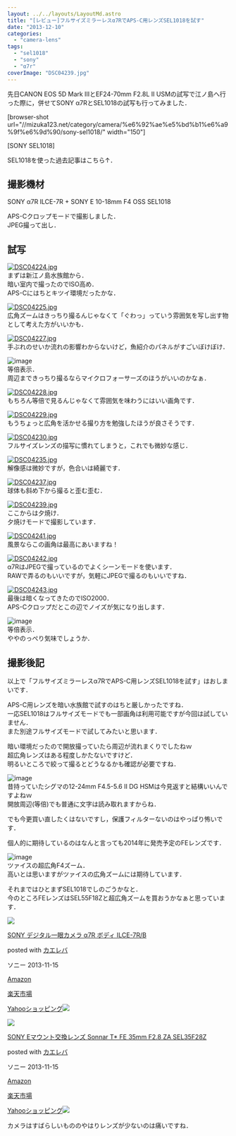 ```yaml
---
layout: ../../layouts/LayoutMd.astro
title: "[レビュー]フルサイズミラーレスα7RでAPS-C用レンズSEL1018を試す"
date: "2013-12-10"
categories: 
  - "camera-lens"
tags: 
  - "sel1018"
  - "sony"
  - "α7r"
coverImage: "DSC04239.jpg"
---
```


先日CANON EOS 5D Mark IIIとEF24-70mm F2.8L II USMの試写で江ノ島へ行った際に，併せてSONY α7RとSEL1018の試写も行ってみました．

\[browser-shot url="//mizuka123.net/category/camera/%e6%92%ae%e5%bd%b1%e6%a9%9f%e6%9d%90/sony-sel1018/" width="150"\]

[SONY SEL1018]

SEL1018を使った過去記事はこちら↑．

## 撮影機材

SONY α7R ILCE-7R + SONY E 10-18mm F4 OSS SEL1018

APS-Cクロップモードで撮影しました．  
JPEG撮って出し．

## 試写

[![DSC04224.jpg](/wp/images/11262246655_592500d7ff_b.jpg)](http://www.flickr.com/photos/67522130@N08/11262246655/ "DSC04224.jpg")  
まずは新江ノ島水族館から．  
暗い室内で撮ったのでISO高め．  
APS-Cにはちとキツイ環境だったかな．

[![DSC04225.jpg](/wp/images/11262249845_1c443e5898_b.jpg)](http://www.flickr.com/photos/67522130@N08/11262249845/ "DSC04225.jpg")  
広角ズームはきっちり撮るんじゃなくて「ぐわっ」っていう雰囲気を写し出す物として考えた方がいいかも．

[![DSC04227.jpg](/wp/images/11262297144_5bd421be09_b.jpg)](http://www.flickr.com/photos/67522130@N08/11262297144/ "DSC04227.jpg")  
手ぶれのせいか流れの影響わからないけど，魚紹介のパネルがすごいぼけぼけ．

![image](/wp/images/image6.png "image")  
等倍表示．  
周辺まできっちり撮るならマイクロフォーサーズのほうがいいのかなぁ．

[![DSC04228.jpg](/wp/images/11262300534_0b52d931fa_b.jpg)](http://www.flickr.com/photos/67522130@N08/11262300534/ "DSC04228.jpg")  
もちろん等倍で見るんじゃなくて雰囲気を味わうにはいい画角です．

[![DSC04229.jpg](/wp/images/11262303054_e38196869e_b.jpg)](http://www.flickr.com/photos/67522130@N08/11262303054/ "DSC04229.jpg")  
もうちょっと広角を活かせる撮り方を勉強したほうが良さそうです．

[![DSC04230.jpg](/wp/images/11262305864_fd2798fed7_b.jpg)](http://www.flickr.com/photos/67522130@N08/11262305864/ "DSC04230.jpg")  
フルサイズレンズの描写に慣れてしまうと，これでも微妙な感じ．

[![DSC04235.jpg](/wp/images/11262263295_5a18014b9f_b.jpg)](http://www.flickr.com/photos/67522130@N08/11262263295/ "DSC04235.jpg")  
解像感は微妙ですが，色合いは綺麗です．

[![DSC04237.jpg](/wp/images/11262297276_cc98250d9d_b.jpg)](http://www.flickr.com/photos/67522130@N08/11262297276/ "DSC04237.jpg")  
球体も斜め下から撮ると歪む歪む．

[![DSC04239.jpg](/wp/images/11262299416_c3553462ce_b.jpg)](http://www.flickr.com/photos/67522130@N08/11262299416/ "DSC04239.jpg")  
ここからは夕焼け．  
夕焼けモードで撮影しています．

[![DSC04241.jpg](/wp/images/11262302276_eb41fa088e_b.jpg)](http://www.flickr.com/photos/67522130@N08/11262302276/ "DSC04241.jpg")  
風景ならこの画角は最高にあいますね！

[![DSC04242.jpg](/wp/images/11262305246_d661ffe04b_b.jpg)](http://www.flickr.com/photos/67522130@N08/11262305246/ "DSC04242.jpg")  
α7RはJPEGで撮っているのでよくシーンモードを使います．  
RAWで弄るのもいいですが，気軽にJPEGで撮るのもいいですね．

[![DSC04243.jpg](/wp/images/11262362553_594c1d0a3f_b.jpg)](http://www.flickr.com/photos/67522130@N08/11262362553/ "DSC04243.jpg")  
最後は暗くなってきたのでISO2000．  
APS-Cクロップだとこの辺でノイズが気になり出します．

![image](/wp/images/image7.png "image")  
等倍表示．  
ややのっぺり気味でしょうか．

## 撮影後記

以上で「フルサイズミラーレスα7RでAPS-C用レンズSEL1018を試す」はおしまいです．

APS-C用レンズを暗い水族館で試すのはちと厳しかったですね．  
一応SEL1018はフルサイズモードでも一部画角は利用可能ですが今回は試していません．  
また別途フルサイズモードで試してみたいと思います．

暗い環境だったので開放撮っていたら周辺が流れまくりでしたねｗ  
超広角レンズはある程度しかたないですけど．  
明るいところで絞って撮るとどうなるかも確認が必要ですね．

![image](/wp/images/image8.png "image")   
昔持っていたシグマの12-24mm F4.5-5.6 II DG HSMは今見返すと結構いいんですよねｗ  
開放周辺(等倍)でも普通に文字は読み取れますからね．

でも今更買い直したくはないですし，保護フィルターないのはやっぱり怖いです．

個人的に期待しているのはなんと言っても2014年に発売予定のFEレンズです．

![image](/wp/images/image9.png "image")  
ツァイスの超広角F4ズーム．  
高いとは思いますがツァイスの広角ズームには期待しています．

それまではひとまずSEL1018でしのごうかなと．  
今のところFEレンズはSEL55F18Zと超広角ズームを買おうかなぁと思っています．

[![](/wp/images/41O6g3zCUsL._SL160_.jpg)](https://www.amazon.co.jp/exec/obidos/ASIN/B00FXKLN58/mizuka123-22/ref=nosim/)

[SONY デジタル一眼カメラ α7R ボディ ILCE-7R/B](https://www.amazon.co.jp/exec/obidos/ASIN/B00FXKLN58/mizuka123-22/ref=nosim/)

posted with [カエレバ](http://kaereba.com)

ソニー 2013-11-15

[Amazon](http://www.amazon.co.jp/gp/search?keywords=ILCE-7R%2FB&__mk_ja_JP=%83J%83%5E%83J%83i&tag=mizuka123-22 "アマゾン")

[楽天市場](http://hb.afl.rakuten.co.jp/hgc/032b53ee.4b34c5ee.0f4a541e.f440145e/?pc=http%3A%2F%2Fsearch.rakuten.co.jp%2Fsearch%2Fmall%2FILCE-7R%252FB%2F-%2Ff.1-p.1-s.1-sf.0-st.A-v.2%3Fx%3D0%26scid%3Daf_ich_link_urltxt%26m%3Dhttp%3A%2F%2Fm.rakuten.co.jp%2F "楽天市場")

[Yahooショッピング![](//ad.jp.ap.valuecommerce.com/servlet/gifbanner?sid=3066752&pid=881990642)](//ck.jp.ap.valuecommerce.com/servlet/referral?sid=3066752&pid=881990642&vc_url=http%3A%2F%2Fshopping.search.yahoo.co.jp%2Fsearch%3FuIv%3Don%26ei%3DUTF-8%26tab_ex%3Dcommerce%26slider%3D0%26va%3DILCE-7R%252FB "Yahooショッピング")

[![](/wp/images/414q-Wv0XEL._SL160_.jpg)](https://www.amazon.co.jp/exec/obidos/ASIN/B00FXKLQWI/mizuka123-22/ref=nosim/)

[SONY Eマウント交換レンズ Sonnar T\* FE 35mm F2.8 ZA SEL35F28Z](https://www.amazon.co.jp/exec/obidos/ASIN/B00FXKLQWI/mizuka123-22/ref=nosim/)

posted with [カエレバ](http://kaereba.com)

ソニー 2013-11-15

[Amazon](http://www.amazon.co.jp/gp/search?keywords=F2.8%20SEL35F28Z&__mk_ja_JP=%83J%83%5E%83J%83i&tag=mizuka123-22 "アマゾン")

[楽天市場](http://hb.afl.rakuten.co.jp/hgc/032b53ee.4b34c5ee.0f4a541e.f440145e/?pc=http%3A%2F%2Fsearch.rakuten.co.jp%2Fsearch%2Fmall%2FF2.8%2520SEL35F28Z%2F-%2Ff.1-p.1-s.1-sf.0-st.A-v.2%3Fx%3D0%26scid%3Daf_ich_link_urltxt%26m%3Dhttp%3A%2F%2Fm.rakuten.co.jp%2F "楽天市場")

[Yahooショッピング![](//ad.jp.ap.valuecommerce.com/servlet/gifbanner?sid=3066752&pid=881990642)](//ck.jp.ap.valuecommerce.com/servlet/referral?sid=3066752&pid=881990642&vc_url=http%3A%2F%2Fshopping.search.yahoo.co.jp%2Fsearch%3FuIv%3Don%26ei%3DUTF-8%26tab_ex%3Dcommerce%26slider%3D0%26va%3DF2.8%2520SEL35F28Z "Yahooショッピング")

カメラはすばらしいもののやはりレンズが少ないのは痛いですね．
